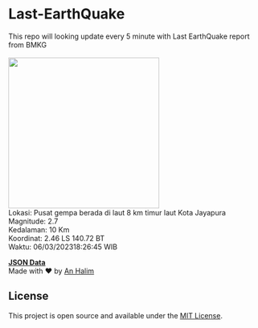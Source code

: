 # Last-EarthQuake
This repo will looking update every 5 minute with Last EarthQuake report from BMKG
<br>
<br>
<img src="https://ews.bmkg.go.id/TEWS/data/20230306182645.mmi.jpg?42189ek42be5r73blqjtoyz" width="300"/>
<br>
Lokasi: Pusat gempa berada di laut 8 km timur laut Kota Jayapura <br>
Magnitude: 2.7 <br>
Kedalaman: 10 Km <br>
Koordinat: 2.46 LS 140.72 BT <br>
Waktu: 06/03/202318:26:45 WIB <br>

<a href="./data/data.json">**JSON Data**</a>
<br>
Made with ❤️ by <a href="https://github.com/an-halim">An Halim</a>
## License

This project is open source and available under the [MIT License](LICENSE).
